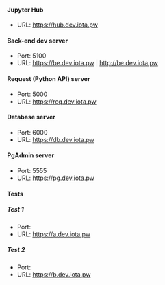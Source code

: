 #### Jupyter Hub
- URL: https://hub.dev.iota.pw

#### Back-end dev server
- Port: 5100
- URL: https://be.dev.iota.pw | http://be.dev.iota.pw

#### Request (Python API) server
- Port: 5000
- URL: https://req.dev.iota.pw

#### Database server
- Port: 6000
- URL: https://db.dev.iota.pw

#### PgAdmin server
- Port: 5555
- URL: https://pg.dev.iota.pw

#### Tests
##### Test 1
- Port: 
- URL: https://a.dev.iota.pw
##### Test 2
- Port:
- URL: https://b.dev.iota.pw
